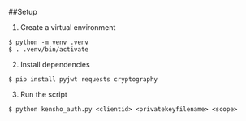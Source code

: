 
##Setup

1. Create a virtual environment

```
$ python -m venv .venv
$ . .venv/bin/activate
```

2. Install dependencies

```
$ pip install pyjwt requests cryptography
```

3. Run the script

```
$ python kensho_auth.py <clientid> <privatekeyfilename> <scope>
```

